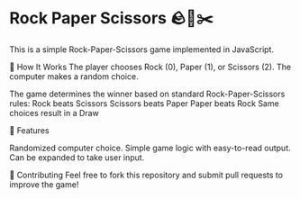 # Rock Paper Scissors 🪨📄✂️

This is a simple Rock-Paper-Scissors game implemented in JavaScript.

🚀 How It Works
The player chooses Rock (0), Paper (1), or Scissors (2).
The computer makes a random choice.

The game determines the winner based on standard Rock-Paper-Scissors rules:
Rock beats Scissors
Scissors beats Paper
Paper beats Rock
Same choices result in a Draw

📌 Features

Randomized computer choice.
Simple game logic with easy-to-read output.
Can be expanded to take user input.

🤝 Contributing
Feel free to fork this repository and submit pull requests to improve the game!
